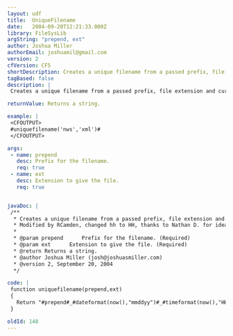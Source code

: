 ```yaml
---
layout: udf
title:  UniqueFilename
date:   2004-09-20T12:21:33.000Z
library: FileSysLib
argString: "prepend, ext"
author: Joshua Miller
authorEmail: joshuamil@gmail.com
version: 2
cfVersion: CF5
shortDescription: Creates a unique filename from a passed prefix, file extension and current date/time.
tagBased: false
description: |
 Creates a unique filename from a passed prefix, file extension and current date/time. Filename format: prepend_080701_023052.ext

returnValue: Returns a string.

example: |
 <CFOUTPUT>
 #uniquefilename('nws','xml')#
 </CFOUTPUT>

args:
 - name: prepend
   desc: Prefix for the filename.
   req: true
 - name: ext
   desc: Extension to give the file.
   req: true


javaDoc: |
 /**
  * Creates a unique filename from a passed prefix, file extension and current date/time.
  * Modified by RCamden, changed hh to HH, thanks to Nathan D. for idea.
  * 
  * @param prepend      Prefix for the filename. (Required)
  * @param ext      Extension to give the file. (Required)
  * @return Returns a string. 
  * @author Joshua Miller (josh@joshuasmiller.com) 
  * @version 2, September 20, 2004 
  */

code: |
 function uniquefilename(prepend,ext)
 {
   Return "#prepend#_#dateformat(now(),"mmddyy")#_#timeformat(now(),"HHmmss")#.#ext#";
 }

oldId: 148
---
```


